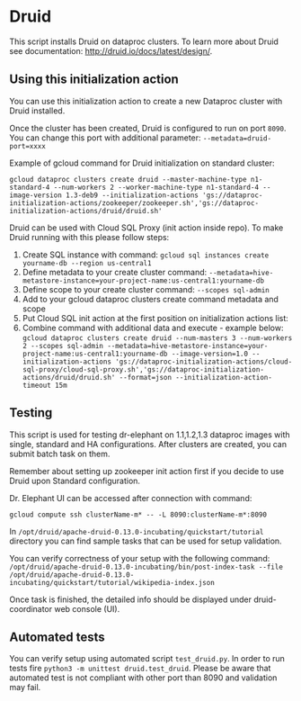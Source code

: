# Druid

This script installs Druid on dataproc clusters. To learn more about Druid see documentation: http://druid.io/docs/latest/design/.


## Using this initialization action
You can use this initialization action to create a new Dataproc cluster with Druid installed.

Once the cluster has been created, Druid is configured to run on port `8090`. You can change this port with additional parameter:
``
--metadata=druid-port=xxxx
``

Example of gcloud command for Druid initialization on standard cluster:

```
gcloud dataproc clusters create druid --master-machine-type n1-standard-4 --num-workers 2 --worker-machine-type n1-standard-4 --image-version 1.3-deb9 --initialization-actions 'gs://dataproc-initialization-actions/zookeeper/zookeeper.sh','gs://dataproc-initialization-actions/druid/druid.sh'
```

Druid can be used with Cloud SQL Proxy (init action inside repo). To make Druid running with this please follow steps:
  1. Create SQL instance with command: 
  ```gcloud sql instances create yourname-db --region us-central1```
  2. Define metadata to your create cluster command: 
  ```--metadata=hive-metastore-instance=your-project-name:us-central1:yourname-db```
  3. Define scope to your create cluster command:
  ```--scopes sql-admin```
  4. Add to your gcloud dataproc clusters create command metadata and scope
  5. Put Cloud SQL init action at the first position on initialization actions list:
  6. Combine command with additional data and execute - example below:
  ```gcloud dataproc clusters create druid --num-masters 3 --num-workers 2 --scopes sql-admin --metadata=hive-metastore-instance=your-project-name:us-central1:yourname-db --image-version=1.0 --initialization-actions 'gs://dataproc-initialization-actions/cloud-sql-proxy/cloud-sql-proxy.sh','gs://dataproc-initialization-actions/druid/druid.sh' --format=json --initialization-action-timeout 15m ```

## Testing

This script is used for testing dr-elephant on 1.1,1.2,1.3 dataproc images with single,
standard and HA configurations. After clusters are created, you can submit batch task on them.

Remember about setting up zookeeper init action first if you decide to use Druid upon Standard configuration.

Dr. Elephant UI can be accessed after connection with command:
```
gcloud compute ssh clusterName-m* -- -L 8090:clusterName-m*:8090
```

In ```/opt/druid/apache-druid-0.13.0-incubating/quickstart/tutorial``` directory you can find sample tasks that can be used for setup validation.

You can verify correctness of your setup with the following command:
```/opt/druid/apache-druid-0.13.0-incubating/bin/post-index-task --file /opt/druid/apache-druid-0.13.0-incubating/quickstart/tutorial/wikipedia-index.json```

Once task is finished, the detailed info should be displayed under druid-coordinator web console (UI). 

## Automated tests

You can verify setup using automated script ```test_druid.py```. In order to run tests fire ```python3 -m unittest druid.test_druid```.
Please be aware that automated test is not compliant with other port than 8090 and validation may fail.